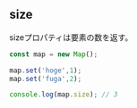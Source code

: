 ## size

sizeプロパティは要素の数を返す。

```JavaScript
const map = new Map();

map.set('hoge',1);
map.set('fuga',2);

console.log(map.size); // 3

```
